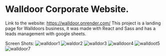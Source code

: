 # Walldoor Corporate Website.
Link to the website: https://walldoor.onrender.com/
This project is a landing page for Walldoors business, it was made with React and Sass and has a leads management with google sheets.

Screen Shots:
![walldoor1](https://user-images.githubusercontent.com/86410940/205449759-c66c37e8-d0d5-4687-b096-df80d9ebe88b.png)
![waldor2](https://user-images.githubusercontent.com/86410940/205449762-75b76b1c-fc09-444a-a549-e88857b6c3bd.png)
![walldor3](https://user-images.githubusercontent.com/86410940/205449767-7bd31f3c-4b3d-4f44-9428-d9311489dd33.png)
![walldoor4](https://user-images.githubusercontent.com/86410940/205449769-f35c04ee-997e-4856-81a5-b1ba8b104692.png)
![walldoot5](https://user-images.githubusercontent.com/86410940/205449773-0f58ce92-a297-48f4-8e1e-d87ae2cda5a4.png)
![walldoor7](https://user-images.githubusercontent.com/86410940/205449780-bb75be9e-c109-4234-aa4e-f7315df6b60d.png)
